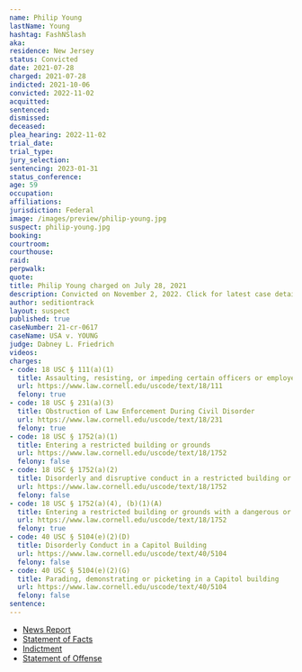 ```yaml
---
name: Philip Young
lastName: Young
hashtag: FashNSlash
aka:
residence: New Jersey
status: Convicted
date: 2021-07-28
charged: 2021-07-28
indicted: 2021-10-06
convicted: 2022-11-02
acquitted:
sentenced:
dismissed:
deceased:
plea_hearing: 2022-11-02
trial_date:
trial_type:
jury_selection:
sentencing: 2023-01-31
status_conference:
age: 59
occupation:
affiliations:
jurisdiction: Federal
image: /images/preview/philip-young.jpg
suspect: philip-young.jpg
booking:
courtroom:
courthouse:
raid:
perpwalk:
quote:
title: Philip Young charged on July 28, 2021
description: Convicted on November 2, 2022. Click for latest case details.
author: seditiontrack
layout: suspect
published: true
caseNumber: 21-cr-0617
caseName: USA v. YOUNG
judge: Dabney L. Friedrich
videos:
charges:
- code: 18 USC § 111(a)(1)
  title: Assaulting, resisting, or impeding certain officers or employees
  url: https://www.law.cornell.edu/uscode/text/18/111
  felony: true
- code: 18 USC § 231(a)(3)
  title: Obstruction of Law Enforcement During Civil Disorder
  url: https://www.law.cornell.edu/uscode/text/18/231
  felony: true
- code: 18 USC § 1752(a)(1)
  title: Entering a restricted building or grounds
  url: https://www.law.cornell.edu/uscode/text/18/1752
  felony: false
- code: 18 USC § 1752(a)(2)
  title: Disorderly and disruptive conduct in a restricted building or grounds
  url: https://www.law.cornell.edu/uscode/text/18/1752
  felony: false
- code: 18 USC § 1752(a)(4), (b)(1)(A)
  title: Entering a restricted building or grounds with a dangerous or deadly weapon
  url: https://www.law.cornell.edu/uscode/text/18/1752
  felony: true
- code: 40 USC § 5104(e)(2)(D)
  title: Disorderly Conduct in a Capitol Building
  url: https://www.law.cornell.edu/uscode/text/40/5104
  felony: false
- code: 40 USC § 5104(e)(2)(G)
  title: Parading, demonstrating or picketing in a Capitol building
  url: https://www.law.cornell.edu/uscode/text/40/5104
  felony: false
sentence:
---
```

- [News Report](https://www.courierpostonline.com/story/news/2021/08/21/philip-young-sewell-capital-riot-insurrection-suspect/8229587002/)
- [Statement of Facts](https://www.justice.gov/usao-dc/case-multi-defendant/file/1428506/download)
- [Indictment](https://www.justice.gov/usao-dc/case-multi-defendant/file/1549091/download)
- [Statement of Offense](https://www.justice.gov/usao-dc/case-multi-defendant/file/1549096/download)
